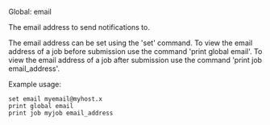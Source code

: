 Global: email

The email address to send notifications to.

The email address can be set using the 'set' command.
To view the email address of a job before submission use the command 'print global email'.
To view the email address of a job after submission use the command 'print job <jobname> email_address'.

Example usage:

    set email myemail@myhost.x
    print global email
    print job myjob email_address